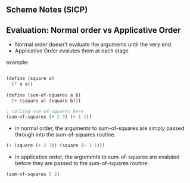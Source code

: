 ## Scheme Notes (SICP)

## Evaluation: Normal order vs Applicative Order

+ Normal order doesn't evaluate the arguments until the very end.  
+ Applicative Order evalutes them at each stage

example:

````scheme

(define (square a)
  (* a a))
  
(define (sum-of-squares a b)
  (+ (square a) (square b)))

; calling sum-of-squares here
(sum-of-squares (+ 2 3) (+ 1 1))
````

+ in normal order, the arguments to sum-of-squares are simply passed through into the sum-of-squares routine.  

````scheme
(+ (square (+ 2 3)) (square (+ 1 1)))
`````

+ in applicative order, the arguments to sum-of-squares are evaluted before they are passed to the sum-of-squares routine:

````scheme
(sum-of-squares 5 2)
````
